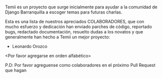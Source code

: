 
Temii es un proyecto que surge inicialmente para ayudar a la comunidad
de Django Barranquilla a escoger temas para futuras charlas.

Esta es una lista de nuestros apreciados COLABORADORES, que con mucho
esfuerzo y dedicación han enviado parches de código, reportado bugs,
redactado documentación, resuelto dudas a los novatos y que generalmente
han hecho a Temii un mejor proyecto:

- Leonardo Orozco

<Por favor agregarse en orden alfabético>

P.D: Por favor agreguense como colaboradores en el próximo
Pull Request que hagan
